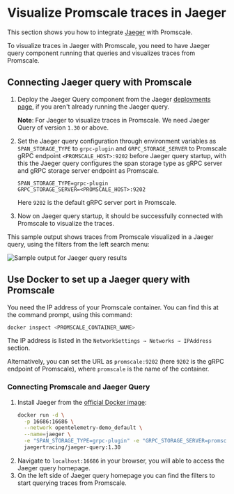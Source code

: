 # Visualize Promscale traces in Jaeger
This section shows you how to integrate
[Jaeger][jaeger-ui] with Promscale.

To visualize traces in Jaeger with Promscale, you need to have Jaeger query component running that queries and visualizes traces from Promscale. 

<procedure>

## Connecting Jaeger query with Promscale

1.  Deploy the Jaeger Query component from the Jaeger 
    [deployments page][jaeger-deployments], if you aren't already running the Jaeger query.
    
    **Note**: For Jaeger to visualize traces in Promscale. We need Jaeger Query of version `1.30` or above. 
    
1.  Set the Jaeger query configuration through environment variables 
    as `SPAN_STORAGE_TYPE`  to `grpc-plugin` and 
    `GRPC_STORAGE_SERVER` to Promscale gRPC endpoint `<PROMSCALE_HOST>:9202` before 
    Jaeger query startup, with this the Jaeger query configures the 
    span storage type as gRPC server and gRPC storage server endpoint as Promscale.
    ```
    SPAN_STORAGE_TYPE=grpc-plugin
    GRPC_STORAGE_SERVER=<PROMSCALE_HOST>:9202
    ```
    Here `9202` is the default gRPC server port in Promscale.
1.  Now on Jaeger query startup, it should be successfully connected with 
    Promscale to visualize the traces. 

</procedure>

This sample output shows traces from Promscale visualized in a Jaeger query, using the filters from the left search menu:

<img class="main-content__illustration" src="https://s3.amazonaws.com/assets.timescale.com/images/misc/jaeger-homepage-query-results.png" alt="Sample output for Jaeger query results"/>

## Use Docker to set up a Jaeger query with Promscale

You need the IP address of your Promscale container. You can
find this at the command prompt, using this command:
```bash
docker inspect <PROMSCALE_CONTAINER_NAME>
```

The IP address is listed in the `NetworkSettings → Networks → IPAddress`
section.

Alternatively, you can set the URL as `promscale:9202` (here `9202` is the gRPC endpoint of Promscale), where `promscale` is the name of the container.

<procedure>

### Connecting Promscale and Jaeger Query
1.  Install Jaeger from the [official Docker image][jaeger-docker]:
    ``` bash
    docker run -d \
      -p 16686:16686 \
      --network opentelemetry-demo_default \
      --name=jaeger \
      -e "SPAN_STORAGE_TYPE=grpc-plugin" -e "GRPC_STORAGE_SERVER=promscale:9202" \
      jaegertracing/jaeger-query:1.30
    ```
1.  Navigate to `localhost:16686` in your browser, you will able to access the Jaeger query homepage.
1.  On the left side of Jaeger query homepage you can find the filters to start querying traces from Promscale.

</procedure>

[jaeger-ui]: https://github.com/jaegertracing/jaeger-ui#jaeger-ui
[jaeger-docker]: https://www.jaegertracing.io/docs/1.32/deployment/
[jaeger-deployments]: https://www.jaegertracing.io/docs/1.32/deployment/